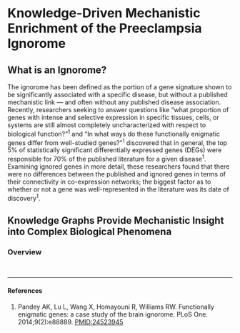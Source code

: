 # Knowledge-Driven Mechanistic Enrichment of the Preeclampsia Ignorome
## What is an Ignorome?
The ignorome has been defined as the portion of a gene signature shown to be significantly associated with a specific disease, but without a published mechanistic link — and often without any published disease association. Recently, researchers seeking to answer questions like “what proportion of genes with intense and selective expression in specific tissues, cells, or systems are still almost completely uncharacterized with respect to biological function?”<sup>1</sup> and “In what ways do these functionally enigmatic genes differ from well-studied genes?”<sup>1</sup> discovered that in general, the top 5% of statistically significant differentially expressed genes (DEGs) were responsible for 70% of the published literature for a given disease<sup>1</sup>. Examining ignored genes in more detail, these researchers found that there were no differences between the published and ignored genes in terms of their connectivity in co-expression networks; the biggest factor as to whether or not a gene was well-represented in the literature was its date of discovery<sup>1</sup>.
 

<!-- *Callahan TJ, Baumgartner Jr WA, Bada M, Stefanski AL, Tripodi I, White EK, Hunter LE. OWL-NETS: Transforming OWL Representations for Improved Network Inference. In Pacific Symposium on Biocomputing. Pacific Symposium on Biocomputing 2018 (Vol. 23, p. 133). NIH Public Access. [PMC5737627](https://www.ncbi.nlm.nih.gov/pmc/articles/PMC5737627/)* -->

## Knowledge Graphs Provide Mechanistic Insight into Complex Biological Phenomena
### Overview


  





<br>

___

#### References
1. Pandey AK, Lu L, Wang X, Homayouni R, Williams RW. Functionally enigmatic genes: a case study of the brain ignorome. PLoS One. 2014;9(2):e88889. [PMID:24523945](https://pubmed.ncbi.nlm.nih.gov/24523945/)
